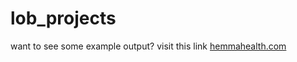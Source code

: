 # lob_projects

want to see some example output? visit this link [hemmahealth.com](http://hemmahealth.com/lob-reports)
